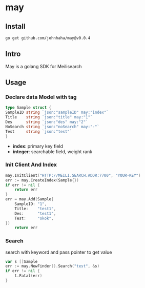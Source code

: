 # may

## Install

```bash
go get github.com/johnhaha/may@v0.0.4
```

## Intro

May is a golang SDK for Meilisearch

## Usage

### Declare data Model with tag

```go
type Sample struct {
SampleID string `json:"sampleID" may:"index"`
Title    string `json:"title" may:"1"`
Des      string `json:"des" may:"2"`
NoSearch string `json:"noSearch" may:"-"`
Test     string `json:"test"`
}
```

- **index**: primary key field
- **integer**: searchable field, weight rank

### Init Client And Index

```go
may.InitClient("HTTP://MEILI.SEARCH.ADDR:7700", "YOUR-KEY")
err := may.CreateIndex(Sample{})
if err != nil {
    return err
}
err = may.Add(Sample{
    SampleID: "1",
    Title:    "test1",
    Des:      "test1",
    Test:     "okok",
})
    return err
```

### Search

search with keyword and pass pointer to get value

```go
var s []Sample
err := may.NewFinder().Search("test", &s)
if err != nil {
    t.Fatal(err)
}
```

